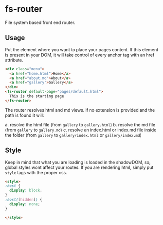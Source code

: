 # fs-router

File system based front end router.

## Usage

Put the element where you want to place your pages content. If this element is 
present in your DOM, it will take control of every anchor tag with an href 
attribute.

```html
<div class="menu">
  <a href="home.html">Home</a>
  <a href="about.md">About</a>
  <a href="gallery">Gallery</a>
</div>
<fs-router default-page="pages/default.html">
  This is the starting page
</fs-router>
```

The router resolves html and md views. if no extension is provided and the path 
is found it will:

a. resolve the html file (from `gallery` to `gallery.html`)
b. resolve the md file (from `gallery` to `gallery.md`)
c. resolve an index.html or index.md file inside the folder (from `gallery` to 
`gallery/index.html` or `gallery/index.md`)

## Style

Keep in mind that what you are loading is loaded in the shadowDOM,
so, global styles wont affect your routes.
If you are rendering html, simply put `style` tags with the proper css.

```html
<style>
:host {
  display: block;
}
:host([hidden]) {
  display: none;
}

</style>
```